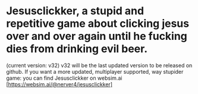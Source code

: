 # Jesusclickker, a stupid and repetitive game about clicking jesus over and over again until he fucking dies from drinking evil beer.

(current version: v32)
v32 will be the last updated version to be released on github. If you want a more updated, multiplayer supported, way stupider game: you can find Jesusclickker on websim.ai [https://websim.ai/@nerver4/jesusclickker]
